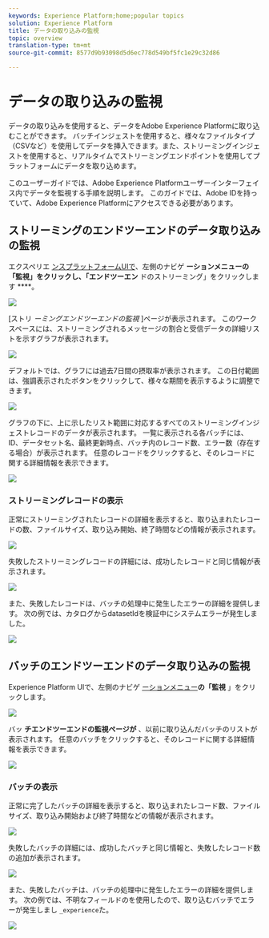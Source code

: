 ```yaml
---
keywords: Experience Platform;home;popular topics
solution: Experience Platform
title: データの取り込みの監視
topic: overview
translation-type: tm+mt
source-git-commit: 8577d9b93098d5d6ec778d549bf5fc1e29c32d86

---
```



# データの取り込みの監視

データの取り込みを使用すると、データをAdobe Experience Platformに取り込むことができます。 バッチインジェストを使用すると、様々なファイルタイプ（CSVなど）を使用してデータを挿入できます。また、ストリーミングインジェストを使用すると、リアルタイムでストリーミングエンドポイントを使用してプラットフォームにデータを取り込めます。

このユーザーガイドでは、Adobe Experience Platformユーザーインターフェイス内でデータを監視する手順を説明します。 このガイドでは、Adobe IDを持っていて、Adobe Experience Platformにアクセスできる必要があります。

## ストリーミングのエンドツーエンドのデータ取り込みの監視

エクスペリエ [ンスプラットフォームUIで](https://platform.adobe.com)、左側のナビゲ **ーションメニューの「監視」をクリックし、「エンドツーエン** ドのストリーミング」をクリックします ****。

![](../images/quality/monitor-data-flows/click-streaming-end-to-end.png)

[ストリ *ーミングエンドツーエンドの監視* ]ページが表示されます。 このワークスペースには、ストリーミングされるメッセージの割合と受信データの詳細リストを示すグラフが表示されます。

![](../images/quality/monitor-data-flows/list-streams.png)

デフォルトでは、グラフには過去7日間の摂取率が表示されます。 この日付範囲は、強調表示されたボタンをクリックして、様々な期間を表示するように調整できます。

![](../images/quality/monitor-data-flows/list-streams-focus-on-graph.png)

グラフの下に、上に示したリスト範囲に対応するすべてのストリーミングインジェストレコードのデータが表示されます。 一覧に表示される各バッチには、ID、データセット名、最終更新時点、バッチ内のレコード数、エラー数（存在する場合）が表示されます。 任意のレコードをクリックすると、そのレコードに関する詳細情報を表示できます。

![](../images/quality/monitor-data-flows/list-streams-focus-on-streams.png)

### ストリーミングレコードの表示

正常にストリーミングされたレコードの詳細を表示すると、取り込まれたレコードの数、ファイルサイズ、取り込み開始、終了時間などの情報が表示されます。

![](../images/quality/monitor-data-flows/successful-streaming-record.png)

失敗したストリーミングレコードの詳細には、成功したレコードと同じ情報が表示されます。

![](../images/quality/monitor-data-flows/failed-batch.png)

また、失敗したレコードは、バッチの処理中に発生したエラーの詳細を提供します。 次の例では、カタログからdatasetIdを検証中にシステムエラーが発生しました。

![](../images/quality/monitor-data-flows/failed-batch-details.png)

## バッチのエンドツーエンドのデータ取り込みの監視

Experience Platform UIで、左側のナビゲ [ーションメニュー](https://platform.adobe.com)**の「監視** 」をクリックします。

![](../images/quality/monitor-data-flows/click-monitoring.png)

バッ **チエンドツーエンドの監視ページが** 、以前に取り込んだバッチのリストが表示されます。 任意のバッチをクリックすると、そのレコードに関する詳細情報を表示できます。

![](../images/quality/monitor-data-flows/list-batches.png)

### バッチの表示

正常に完了したバッチの詳細を表示すると、取り込まれたレコード数、ファイルサイズ、取り込み開始および終了時間などの情報が表示されます。

![](../images/quality/monitor-data-flows/successful-batch.png)

失敗したバッチの詳細には、成功したバッチと同じ情報と、失敗したレコード数の追加が表示されます。

![](../images/quality/monitor-data-flows/failed-streaming-record.png)

また、失敗したバッチは、バッチの処理中に発生したエラーの詳細を提供します。 次の例では、不明なフィールドのを使用したので、取り込むバッチでエラーが発生しまし `_experience`た。

![](../images/quality/monitor-data-flows/failed-streaming-record-details.png)